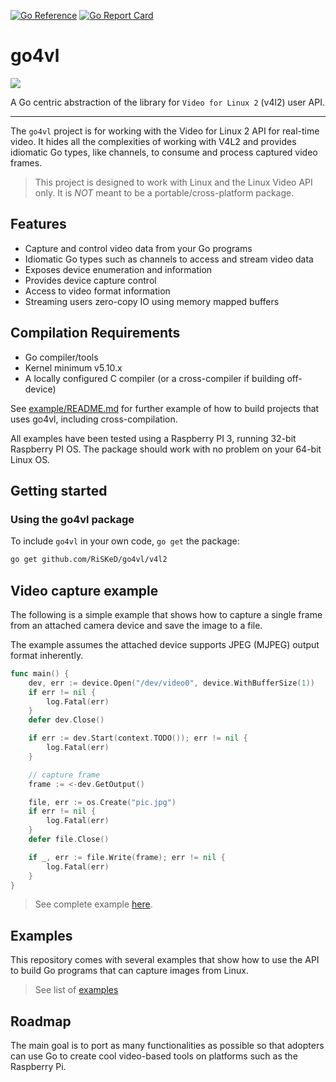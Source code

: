 [![Go Reference](https://pkg.go.dev/badge/github.com/RiSKeD/go4vl.svg)](https://pkg.go.dev/github.com/RiSKeD/go4vl) [![Go Report Card](https://goreportcard.com/badge/github.com/RiSKeD/go4vl)](https://goreportcard.com/report/github.com/RiSKeD/go4vl)

# go4vl

![](./docs/go4vl-logo-small.png)

A Go centric abstraction of the library for  `Video for Linux 2`  (v4l2) user API.

----

The `go4vl` project is for working with the Video for Linux 2 API for real-time video. 
It hides all the complexities of working with V4L2 and provides idiomatic Go types, like channels, to consume and process captured video frames.

> This project is designed to work with Linux and the Linux Video API only.  It is *NOT* meant to be a portable/cross-platform package.

## Features

* Capture and control video data from your Go programs
* Idiomatic Go types such as channels to access and stream video data
* Exposes device enumeration and information
* Provides device capture control
* Access to video format information
* Streaming users zero-copy IO using memory mapped buffers

## Compilation Requirements

* Go compiler/tools
* Kernel minimum v5.10.x
* A locally configured C compiler (or a cross-compiler if building off-device)

See [example/README.md](./examples/README.md) for further example of how to build projects that uses go4vl, including cross-compilation.

All examples have been tested using a Raspberry PI 3, running 32-bit Raspberry PI OS.
The package should work with no problem on your 64-bit Linux OS.

## Getting started

### Using the go4vl package

To include `go4vl` in your own code, `go get` the package:

```bash
go get github.com/RiSKeD/go4vl/v4l2
```

## Video capture example

The following is a simple example that shows how to capture a single frame from an attached camera device
and save the image to a file. 

The example assumes the attached device supports JPEG (MJPEG) output format inherently.

```go
func main() {
	dev, err := device.Open("/dev/video0", device.WithBufferSize(1))
	if err != nil {
		log.Fatal(err)
	}
	defer dev.Close()

	if err := dev.Start(context.TODO()); err != nil {
		log.Fatal(err)
	}

	// capture frame
	frame := <-dev.GetOutput()

	file, err := os.Create("pic.jpg")
	if err != nil {
		log.Fatal(err)
	}
	defer file.Close()

	if _, err := file.Write(frame); err != nil {
		log.Fatal(err)
	}
}
```

> See complete example [here](./examples/snapshot/snap.go).

## Examples
This repository comes with several examples that show how to use the API to build Go programs that can capture images from Linux.
> See list of [examples](./examples/README.md)

## Roadmap
The main goal is to port as many functionalities as possible so that 
adopters can use Go to create cool video-based tools on platforms such as the Raspberry Pi.